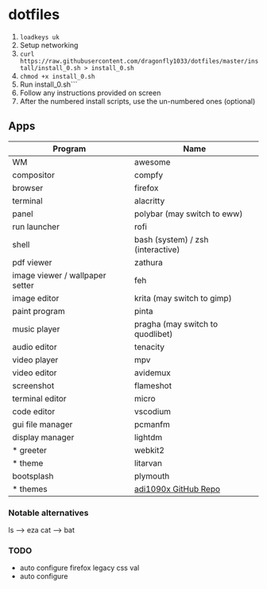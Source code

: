 # dotfiles

1. ```loadkeys uk```
2. Setup networking
3. ```curl https://raw.githubusercontent.com/dragonfly1033/dotfiles/master/install/install_0.sh > install_0.sh```
4. ```chmod +x install_0.sh```
5. Run install_0.sh```
6. Follow any instructions provided on screen
7. After the numbered install scripts, use the un-numbered ones (optional)

## Apps


| Program                         | Name                                                                |
| ------------------------------- | ------------------------------------------------------------------- |
| WM                              | awesome                                                             |
| compositor                      | compfy                                                              |
| browser                         | firefox                                                             |
| terminal                        | alacritty                                                           |
| panel                           | polybar (may switch to eww)                                         |
| run launcher                    | rofi                                                                |
| shell                           | bash (system) / zsh (interactive)                                   |
| pdf viewer                      | zathura                                                             |
| image viewer / wallpaper setter | feh                                                                 |
| image editor                    | krita (may switch to gimp)                                          |
| paint program                   | pinta                                                               |
| music player                    | pragha (may switch to quodlibet)                                    |
| audio editor                    | tenacity                                                            |
| video player                    | mpv                                                                 |
| video editor                    | avidemux                                                            |
| screenshot                      | flameshot                                                           |
| terminal editor                 | micro                                                               |
| code editor                     | vscodium                                                            |
| gui file manager                | pcmanfm                                                             |
| display manager                 | lightdm                                                             |
| * greeter                       | webkit2                                                             |
| * theme                         | litarvan                                                            |
| bootsplash                      | plymouth                                                            |
| * themes                        | [adi1090x GitHub Repo](https://github.com/adi1090x/plymouth-themes) |

### Notable alternatives

ls --> eza
cat --> bat


### TODO

- auto configure firefox legacy css val
- auto configure 